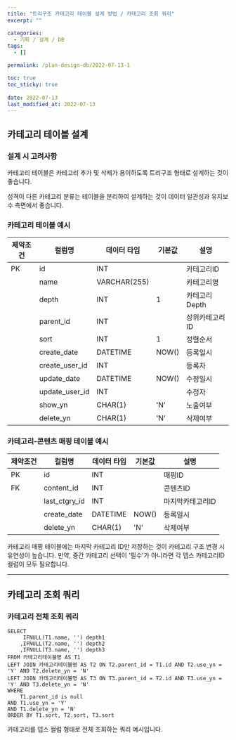 ```yaml
---
title: "트리구조 카테고리 테이블 설계 방법 / 카테고리 조회 쿼리"
excerpt: ""

categories:
  - 기획 / 설계 / DB
tags:
  - []

permalink: /plan-design-db/2022-07-13-1

toc: true
toc_sticky: true
 
date: 2022-07-13
last_modified_at: 2022-07-13
---
```


## 카테고리 테이블 설계

### 설계 시 고려사항
카테고리 테이블은 카테고리 추가 및 삭제가 용이하도록 트리구조 형태로 설계하는 것이 좋습니다.

성격이 다른 카테고리 분류는 테이블을 분리하여 설계하는 것이 데이터 일관성과 유지보수 측면에서 좋습니다.

### 카테고리 테이블 예시
<table>
  <thead>
    <tr>
      <th>제약조건</th>
      <th>컬럼명</th>
      <th>데이터 타입</th>
      <th>기본값</th>
      <th>설명</th>
    </tr>
  </thead>
  <tbody>
    <tr>
      <td>PK</td>
      <td>id</td>
      <td>INT</td>
      <td></td>
      <td>카테고리ID</td>
    </tr>
    <tr>
      <td></td>
      <td>name</td>
      <td>VARCHAR(255)</td>
      <td></td>
      <td>카테고리명</td>
    </tr>
    <tr>
      <td></td>
      <td>depth</td>
      <td>INT</td>
      <td>1</td>
      <td>카테고리Depth</td>
    </tr>
    <tr>
      <td></td>
      <td>parent_id</td>
      <td>INT</td>
      <td></td>
      <td>상위카테고리ID</td>
    </tr>
    <tr>
      <td></td>
      <td>sort</td>
      <td>INT</td>
      <td>1</td>
      <td>정렬순서</td>
    </tr>
    <tr>
      <td></td>
      <td>create_date</td>
      <td>DATETIME</td>
      <td>NOW()</td>
      <td>등록일시</td>
    </tr>
    <tr>
      <td></td>
      <td>create_user_id</td>
      <td>INT</td>
      <td></td>
      <td>등록자</td>
    </tr>
    <tr>
      <td></td>
      <td>update_date</td>
      <td>DATETIME</td>
      <td>NOW()</td>
      <td>수정일시</td>
    </tr>
    <tr>
      <td></td>
      <td>update_user_id</td>
      <td>INT</td>
      <td></td>
      <td>수정자</td>
    </tr>
    <tr>
      <td></td>
      <td>show_yn</td>
      <td>CHAR(1)</td>
      <td>'N'</td>
      <td>노출여부</td>
    </tr>
    <tr>
      <td></td>
      <td>delete_yn</td>
      <td>CHAR(1)</td>
      <td>'N'</td>
      <td>삭제여부</td>
    </tr>
  </tbody>
</table>

### 카테고리-콘텐츠 매핑 테이블 예시
<table>
  <thead>
    <tr>
      <th>제약조건</th>
      <th>컬럼명</th>
      <th>데이터 타입</th>
      <th>기본값</th>
      <th>설명</th>
    </tr>
  </thead>
  <tbody>
    <tr>
      <td>PK</td>
      <td>id</td>
      <td>INT</td>
      <td></td>
      <td>매핑ID</td>
    </tr>
    <tr>
      <td>FK</td>
      <td>content_id</td>
      <td>INT</td>
      <td></td>
      <td>콘텐츠ID</td>
    </tr>
    <tr>
      <td></td>
      <td>last_ctgry_id</td>
      <td>INT</td>
      <td></td>
      <td>마지막카테고리ID</td>
    </tr>
    <tr>
      <td></td>
      <td>create_date</td>
      <td>DATETIME</td>
      <td>NOW()</td>
      <td>등록일시</td>
    </tr>
    <tr>
      <td></td>
      <td>delete_yn</td>
      <td>CHAR(1)</td>
      <td>'N'</td>
      <td>삭제여부</td>
    </tr>
  </tbody>
</table>
카테고리 매핑 테이블에는 마지막 카테고리 ID만 저장하는 것이 카테고리 구조 변경 시 유연성이 높습니다.  
만약, 중간 카테고리 선택이 '필수'가 아니라면 각 뎁스 카테고리ID 컬럼이 모두 필요합니다.

---

## 카테고리 조회 쿼리

### 카테고리 전체 조회 쿼리
```
SELECT
	 IFNULL(T1.name, '') depth1
	,IFNULL(T2.name, '') depth2
	,IFNULL(T3.name, '') depth3
FROM 카테고리테이블명 AS T1
LEFT JOIN 카테고리테이블명 AS T2 ON T2.parent_id = T1.id AND T2.use_yn = 'Y' AND T2.delete_yn = 'N'
LEFT JOIN 카테고리테이블명 AS T3 ON T3.parent_id = T2.id AND T3.use_yn = 'Y' AND T3.delete_yn = 'N'
WHERE
	T1.parent_id is null
AND T1.use_yn = 'Y'
AND T1.delete_yn = 'N'
ORDER BY T1.sort, T2.sort, T3.sort
```
카테고리를 뎁스 컬럼 형태로 전체 조회하는 쿼리 예시입니다.